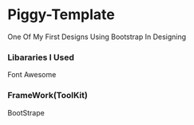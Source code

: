 # Piggy-Template

One Of My First Designs Using Bootstrap In Designing

### Libararies I Used 
Font Awesome

### FrameWork(ToolKit)
BootStrape
